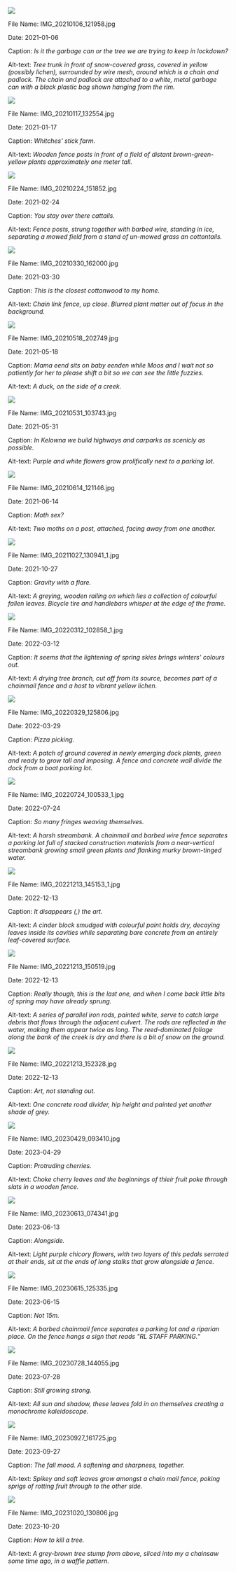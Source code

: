 ![](https://raw.githubusercontent.com/deniledam/thesis-images-2021/main/IMG_20210106_121958.jpg)

File Name: IMG_20210106_121958.jpg

Date: 2021-01-06

Caption: *Is it the garbage can or the tree we are trying to keep in lockdown?*

Alt-text: *Tree trunk in front of snow-covered grass, covered in yellow (possibly lichen), surrounded by wire mesh, around which is a chain and padlock. The chain and padlock are attached to a white, metal garbage can with a black plastic bag shown hanging from the rim.*

![](https://raw.githubusercontent.com/deniledam/thesis-images-2021/main/IMG_20210117_132554.jpg)

File Name: IMG_20210117_132554.jpg

Date: 2021-01-17

Caption: *Whitches' stick farm.*

Alt-text: *Wooden fence posts in front of a field of distant brown-green-yellow plants approximately one meter tall.*

![](https://raw.githubusercontent.com/deniledam/thesis-images-2021/main/IMG_20210224_151852.jpg)

File Name: IMG_20210224_151852.jpg

Date: 2021-02-24

Caption: *You stay over there cattails.*

Alt-text: *Fence posts, strung together with barbed wire, standing in ice, separating a mowed field from a stand of un-mowed grass an cottontails.*

![](https://raw.githubusercontent.com/deniledam/thesis-images-2021/main/IMG_20210330_162000.jpg)

File Name: IMG_20210330_162000.jpg

Date: 2021-03-30

Caption: *This is the closest cottonwood to my home.*

Alt-text: *Chain link fence, up close. Blurred plant matter out of focus in the background.*

![](https://raw.githubusercontent.com/deniledam/thesis-images-2021/main/IMG_20210518_202749.jpg)

File Name: IMG_20210518_202749.jpg

Date: 2021-05-18

Caption: *Mama eend sits on baby eenden while Moos and I wait not so patiently for her to please shift a bit so we can see the little fuzzies.*

Alt-text: *A duck, on the side of a creek.*

![](https://raw.githubusercontent.com/deniledam/thesis-images-2021/main/IMG_20210531_103743.jpg)

File Name: IMG_20210531_103743.jpg

Date: 2021-05-31

Caption: *In Kelowna we build highways and carparks as scenicly as possible.*

Alt-text: *Purple and white flowers grow prolifically next to a parking lot.*

![](https://raw.githubusercontent.com/deniledam/thesis-images-2021/main/IMG_20210614_121146.jpg)

File Name: IMG_20210614_121146.jpg

Date: 2021-06-14

Caption: *Moth sex?*

Alt-text: *Two moths on a post, attached, facing away from one another.*

![](https://raw.githubusercontent.com/deniledam/thesis-images-2021/main/IMG_20211027_130941_1.jpg)

File Name: IMG_20211027_130941_1.jpg

Date: 2021-10-27

Caption: *Gravity with a flare.*

Alt-text: *A greying, wooden railing on which lies a collection of colourful fallen leaves. Bicycle tire and handlebars whisper at the edge of the frame.*

![](https://raw.githubusercontent.com/deniledam/thesis-images-2022/main/IMG_20220312_102858_1.jpg)

File Name: IMG_20220312_102858_1.jpg

Date: 2022-03-12

Caption: *It seems that the lightening of spring skies brings winters' colours out.*

Alt-text: *A drying tree branch, cut off from its source, becomes part of a chainmail fence and a host to vibrant yellow lichen.*

![](https://raw.githubusercontent.com/deniledam/thesis-images-2022/main/IMG_20220329_125806.jpg)

File Name: IMG_20220329_125806.jpg

Date: 2022-03-29

Caption: *Pizza picking.*

Alt-text: *A patch of ground covered in newly emerging dock plants, green and ready to grow tall and imposing. A fence and concrete wall divide the dock from a boat parking lot.*

![](https://raw.githubusercontent.com/deniledam/thesis-images-2022/main/IMG_20220724_100533_1.jpg)

File Name: IMG_20220724_100533_1.jpg

Date: 2022-07-24

Caption: *So many fringes weaving themselves.*

Alt-text: *A harsh streambank. A chainmail and barbed wire fence separates a parking lot full of stacked construction materials from a near-vertical streambank growing small green plants and flanking murky brown-tinged water.*

![](https://raw.githubusercontent.com/deniledam/thesis-images-2022/main/IMG_20221213_145153_1.jpg)

File Name: IMG_20221213_145153_1.jpg

Date: 2022-12-13

Caption: *It disappears (,) the art.*

Alt-text: *A cinder block smudged with colourful paint holds dry, decaying leaves inside its cavities while separating bare concrete from an entirely leaf-covered surface.*

![](https://raw.githubusercontent.com/deniledam/thesis-images-2022/main/IMG_20221213_150519.jpg)

File Name: IMG_20221213_150519.jpg

Date: 2022-12-13

Caption: *Really though, this is the last one, and when I come back little bits of spring may have already sprung.*

Alt-text: *A series of parallel iron rods, painted white, serve to catch large debris that flows through the adjacent culvert. The rods are reflected in the water, making them appear twice as long. The reed-dominated foliage along the bank of the creek is dry and there is a bit of snow on the ground.*

![](https://raw.githubusercontent.com/deniledam/thesis-images-2022/main/IMG_20221213_152328.jpg)

File Name: IMG_20221213_152328.jpg

Date: 2022-12-13

Caption: *Art, not standing out.*

Alt-text: *One concrete road divider, hip height and painted yet another shade of grey.*

![](https://raw.githubusercontent.com/deniledam/thesis-images-2023/main/IMG_20230429_093410.jpg)

File Name: IMG_20230429_093410.jpg

Date: 2023-04-29

Caption: *Protruding cherries.*

Alt-text: *Choke cherry leaves and the beginnings of thieir fruit poke through slats in a wooden fence.*

![](https://raw.githubusercontent.com/deniledam/thesis-images-2023/main/IMG_20230613_074341.jpg)

File Name: IMG_20230613_074341.jpg

Date: 2023-06-13

Caption: *Alongside.*

Alt-text: *Light purple chicory flowers, with two layers of this pedals serrated at their ends, sit at the ends of long stalks that grow alongside a fence.*

![](https://raw.githubusercontent.com/deniledam/thesis-images-2023/main/IMG_20230615_125335.jpg)

File Name: IMG_20230615_125335.jpg

Date: 2023-06-15

Caption: *Not 15m.*

Alt-text: *A barbed chainmail fence separates a parking lot and a riparian place. On the fence hangs a sign that reads "RL STAFF PARKING."*

![](https://raw.githubusercontent.com/deniledam/thesis-images-2023/main/IMG_20230728_144055.jpg)

File Name: IMG_20230728_144055.jpg

Date: 2023-07-28

Caption: *Still growing strong.*

Alt-text: *All sun and shadow, these leaves fold in on themselves creating a monochrome kaleidoscope.*

![](https://raw.githubusercontent.com/deniledam/thesis-images-2023/main/IMG_20230927_161725.jpg)

File Name: IMG_20230927_161725.jpg

Date: 2023-09-27

Caption: *The fall mood. A softening and sharpness, together.*

Alt-text: *Spikey and soft leaves grow amongst a chain mail fence, poking sprigs of rotting fruit through to the other side.*

![](https://raw.githubusercontent.com/deniledam/thesis-images-2023/main/IMG_20231020_130806.jpg)

File Name: IMG_20231020_130806.jpg

Date: 2023-10-20

Caption: *How to kill a tree.*

Alt-text: *A grey-brown tree stump from above, sliced into my a chainsaw some time ago, in a waffle pattern.*


